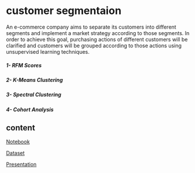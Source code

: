 # customer segmentaion


An e-commerce company aims to separate its customers into different segments and implement a market strategy according to those segments. In order to achieve this goal, 
purchasing actions of different customers will be clarified and customers will be grouped according to those actions using unsupervised learning techniques.

##### 1- RFM Scores

##### 2- K-Means Clustering

##### 3- Spectral Clustering

##### 4- Cohort Analysis


## content 

[Notebook](https://github.com/Rawanawh/customer-segmentaion/blob/main/src/Customer_Segmentation_V10%20(1).ipynb)

[Dataset](https://github.com/Rawanawh/customer-segmentaion/blob/main/data/Online%20Retail.xlsx)

[Presentation](https://github.com/Rawanawh/customer-segmentaion/blob/main/customer-segmentation-presentation.mp4)
